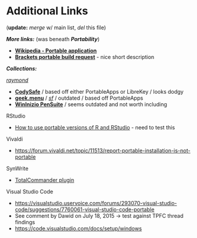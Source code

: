 
# Additional Links

(**update:** *merge* w/ main list, *del* this file)

**_More links:_** (was beneath **_Portability_**)
* [**Wikipedia - Portable application**](https://en.wikipedia.org/wiki/Portable_application)
* [**Brackets portable build request**](https://trello.com/c/sHyY0KlB/1003-portable-build) - nice short description

**_Collections:_**

[*raymond*](https://www.raymond.cc/blog/portable-application-launchers-launch-apps-with-convenience/)

* [**CodySafe**](http://www.codyssey.com/products/codysafe.html) / based off either PortableApps or LibreKey / looks dodgy
* [**geek.menu**](http://geek-menu.sourceforge.net/) / [*sf*](https://sourceforge.net/projects/geek-menu/) / outdated / based off PortableApps
* [**WinInizio PenSuite**](http://pensuite.wininizio.it/eng/) / seems outdated and not worth including
 

RStudio
 * [How to use portable versions of R and RStudio](https://github.com/ClaudiaBrauer/A-very-short-introduction-to-R/blob/master/documents/Portable%20versions%20of%20R%20and%20RStudio.pdf) - need to test this

Vivaldi
  * https://forum.vivaldi.net/topic/11513/report-portable-installation-is-not-portable 
 
SynWrite
 * [TotalCommander plugin](http://totalcmd.net/plugring/syn2.html)
 
Visual Studio Code
 * https://visualstudio.uservoice.com/forums/293070-visual-studio-code/suggestions/7760061-visual-studio-code-portable
 * See comment by Dawid on July 18, 2015 -> test against TPFC thread findings
 * https://code.visualstudio.com/docs/setup/windows

